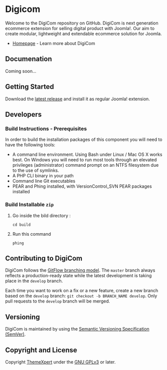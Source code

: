 # Digicom
Welcome to the DigiCom repository on GitHub. DigiCom is next generation ecommerce extension for selling digital product with Joomla!. Our aim to create modular, lightweight and extendable ecommerce solution for Joomla.

* [Homepage](http://www.themexpert.com/digicom) - Learn more about DigiCom

## Documenation
Coming soon...

## Getting Started
Download the [latest release](http://www.themexpert.com/digicom) and install it as regular Joomla! extension.

## Developers

### Build Instructions - Prerequisites

In order to build the installation packages of this component you will need to have the following tools:

* A command line environment. Using Bash under Linux / Mac OS X works best. On Windows you will need to run most tools through an elevated privileges (administrator) command prompt on an NTFS filesystem due to the use of symlinks.
* A PHP CLI binary in your path
* Command line Git executables
* PEAR and Phing installed, with VersionControl_SVN PEAR packages installed

### Build Installable `zip` 

1. Go inside the bild directory :

	```
	cd build
	```
2. Run this command

	```
	phing
	```

## Contributing to DigiCom

DigiCom follows the [GitFlow branching model](http://nvie.com/posts/a-successful-git-branching-model). The ```master``` branch always reflects a production-ready state while the latest development is taking place in the ```develop``` branch.

Each time you want to work on a fix or a new feature, create a new branch based on the ```develop``` branch: ```git checkout -b BRANCH_NAME develop```. Only pull requests to the ```develop``` branch will be merged.

## Versioning

DigiCom is maintained by using the [Semantic Versioning Specification (SemVer)](http://semver.org).

## Copyright and License

Copyright [ThemeXpert](http://www.themexpert.com) under the [GNU GPLv3](http://www.gnu.org/licenses/gpl.html) or later.